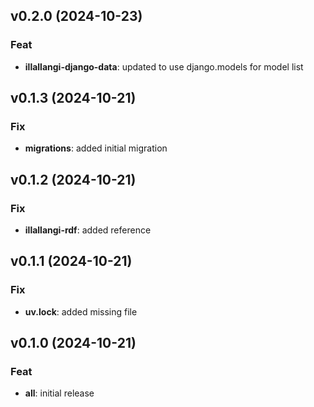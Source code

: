 ## v0.2.0 (2024-10-23)

### Feat

- **illallangi-django-data**: updated to use django.models for model list

## v0.1.3 (2024-10-21)

### Fix

- **migrations**: added initial migration

## v0.1.2 (2024-10-21)

### Fix

- **illallangi-rdf**: added reference

## v0.1.1 (2024-10-21)

### Fix

- **uv.lock**: added missing file

## v0.1.0 (2024-10-21)

### Feat

- **all**: initial release
